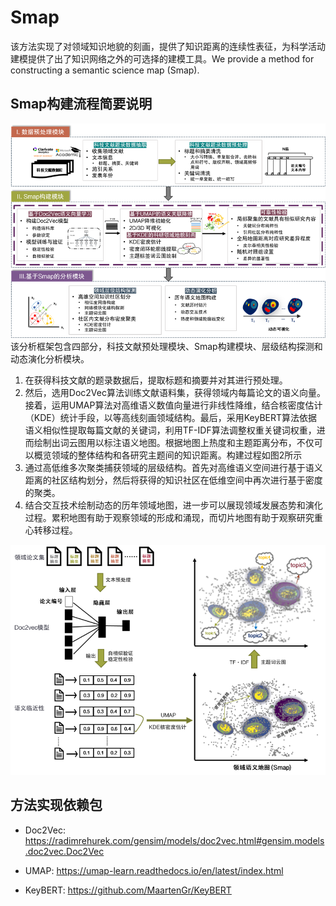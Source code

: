# Smap

 该方法实现了对领域知识地貌的刻画，提供了知识距离的连续性表征，为科学活动建模提供了出了知识网络之外的可选择的建模工具。We provide a method for constructing a semantic science map (Smap).

## Smap构建流程简要说明

 ![Smap Flow Chart1](Imgs/Smap_Flow_Chart1.png)
 该分析框架包含四部分，科技文献预处理模块、Smap构建模块、层级结构探测和动态演化分析模块。
1. 在获得科技文献的题录数据后，提取标题和摘要并对其进行预处理。
2. 然后，选用Doc2Vec算法训练文献语料集，获得领域内每篇论文的语义向量。接着，运用UMAP算法对高维语义数值向量进行非线性降维，结合核密度估计（KDE）统计手段，以等高线刻画领域结构。最后，采用KeyBERT算法依据语义相似性提取每篇文献的关键词，利用TF-IDF算法调整权重关键词权重，进而绘制出词云图用以标注语义地图。根据地图上热度和主题距离分布，不仅可以概览领域的整体结构和各研究主题间的知识距离。构建过程如图2所示
3. 通过高低维多次聚类捕获领域的层级结构。首先对高维语义空间进行基于语义距离的社区结构划分，然后将获得的知识社区在低维空间中再次进行基于密度的聚类。
4. 结合交互技术绘制动态的历年领域地图，进一步可以展现领域发展态势和演化过程。累积地图有助于观察领域的形成和涌现，而切片地图有助于观察研究重心转移过程。

![Smap Flow Chart2](Imgs/Smap_Flow_Chart2.png)

## 方法实现依赖包

* Doc2Vec: 
https://radimrehurek.com/gensim/models/doc2vec.html#gensim.models.doc2vec.Doc2Vec

* UMAP: 
https://umap-learn.readthedocs.io/en/latest/index.html

* KeyBERT: 
https://github.com/MaartenGr/KeyBERT
